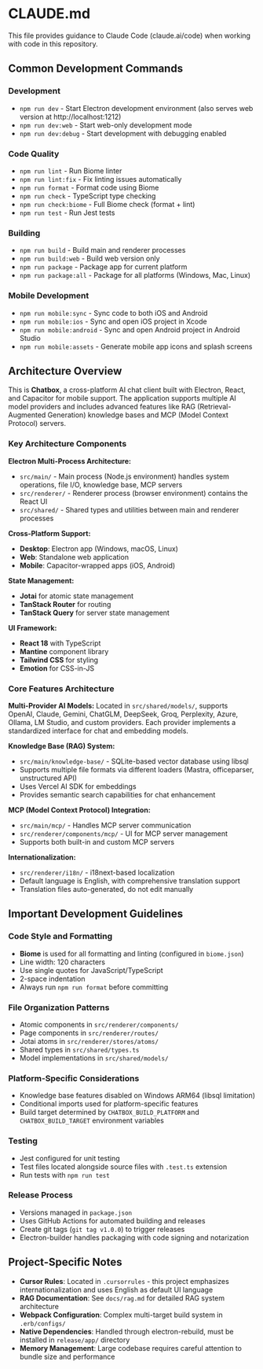 # CLAUDE.md

This file provides guidance to Claude Code (claude.ai/code) when working with code in this repository.

## Common Development Commands

### Development
- `npm run dev` - Start Electron development environment (also serves web version at http://localhost:1212)
- `npm run dev:web` - Start web-only development mode
- `npm run dev:debug` - Start development with debugging enabled

### Code Quality
- `npm run lint` - Run Biome linter
- `npm run lint:fix` - Fix linting issues automatically
- `npm run format` - Format code using Biome
- `npm run check` - TypeScript type checking
- `npm run check:biome` - Full Biome check (format + lint)
- `npm run test` - Run Jest tests

### Building
- `npm run build` - Build main and renderer processes
- `npm run build:web` - Build web version only
- `npm run package` - Package app for current platform
- `npm run package:all` - Package for all platforms (Windows, Mac, Linux)

### Mobile Development
- `npm run mobile:sync` - Sync code to both iOS and Android
- `npm run mobile:ios` - Sync and open iOS project in Xcode
- `npm run mobile:android` - Sync and open Android project in Android Studio
- `npm run mobile:assets` - Generate mobile app icons and splash screens

## Architecture Overview

This is **Chatbox**, a cross-platform AI chat client built with Electron, React, and Capacitor for mobile support. The application supports multiple AI model providers and includes advanced features like RAG (Retrieval-Augmented Generation) knowledge bases and MCP (Model Context Protocol) servers.

### Key Architecture Components

**Electron Multi-Process Architecture:**
- `src/main/` - Main process (Node.js environment) handles system operations, file I/O, knowledge base, MCP servers
- `src/renderer/` - Renderer process (browser environment) contains the React UI
- `src/shared/` - Shared types and utilities between main and renderer processes

**Cross-Platform Support:**
- **Desktop**: Electron app (Windows, macOS, Linux)
- **Web**: Standalone web application 
- **Mobile**: Capacitor-wrapped apps (iOS, Android)

**State Management:**
- **Jotai** for atomic state management
- **TanStack Router** for routing
- **TanStack Query** for server state management

**UI Framework:**
- **React 18** with TypeScript
- **Mantine** component library
- **Tailwind CSS** for styling
- **Emotion** for CSS-in-JS

### Core Features Architecture

**Multi-Provider AI Models:**
Located in `src/shared/models/`, supports OpenAI, Claude, Gemini, ChatGLM, DeepSeek, Groq, Perplexity, Azure, Ollama, LM Studio, and custom providers. Each provider implements a standardized interface for chat and embedding models.

**Knowledge Base (RAG) System:**
- `src/main/knowledge-base/` - SQLite-based vector database using libsql
- Supports multiple file formats via different loaders (Mastra, officeparser, unstructured API)
- Uses Vercel AI SDK for embeddings
- Provides semantic search capabilities for chat enhancement

**MCP (Model Context Protocol) Integration:**
- `src/main/mcp/` - Handles MCP server communication
- `src/renderer/components/mcp/` - UI for MCP server management
- Supports both built-in and custom MCP servers

**Internationalization:**
- `src/renderer/i18n/` - i18next-based localization
- Default language is English, with comprehensive translation support
- Translation files auto-generated, do not edit manually

## Important Development Guidelines

### Code Style and Formatting
- **Biome** is used for all formatting and linting (configured in `biome.json`)
- Line width: 120 characters
- Use single quotes for JavaScript/TypeScript
- 2-space indentation
- Always run `npm run format` before committing

### File Organization Patterns
- Atomic components in `src/renderer/components/`
- Page components in `src/renderer/routes/`
- Jotai atoms in `src/renderer/stores/atoms/`
- Shared types in `src/shared/types.ts`
- Model implementations in `src/shared/models/`

### Platform-Specific Considerations
- Knowledge base features disabled on Windows ARM64 (libsql limitation)
- Conditional imports used for platform-specific features
- Build target determined by `CHATBOX_BUILD_PLATFORM` and `CHATBOX_BUILD_TARGET` environment variables

### Testing
- Jest configured for unit testing
- Test files located alongside source files with `.test.ts` extension
- Run tests with `npm run test`

### Release Process
- Versions managed in `package.json`
- Uses GitHub Actions for automated building and releases
- Create git tags (`git tag v1.0.0`) to trigger releases
- Electron-builder handles packaging with code signing and notarization

## Project-Specific Notes

- **Cursor Rules**: Located in `.cursorrules` - this project emphasizes internationalization and uses English as default UI language
- **RAG Documentation**: See `docs/rag.md` for detailed RAG system architecture
- **Webpack Configuration**: Complex multi-target build system in `.erb/configs/`
- **Native Dependencies**: Handled through electron-rebuild, must be installed in `release/app/` directory
- **Memory Management**: Large codebase requires careful attention to bundle size and performance